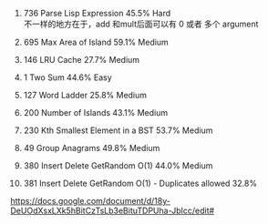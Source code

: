 1. 736	Parse Lisp Expression	45.5%	Hard	
不一样的地方在于，add 和mult后面可以有 0 或者 多个 argument

2. 695	Max Area of Island	59.1%	Medium	
3. 146	LRU Cache	27.7%	Medium	
4. 1	  Two Sum	44.6%	Easy	
5. 127	Word Ladder 25.8%	Medium	
6. 200	Number of Islands	43.1%	Medium	
7. 230	Kth Smallest Element in a BST	53.7%	Medium	
8. 49	  Group Anagrams	49.8%	Medium	
9.  380	Insert Delete GetRandom O(1)	44.0%	Medium	
10. 381	Insert Delete GetRandom O(1) - Duplicates allowed	32.8%

https://docs.google.com/document/d/18y-DeUOdXsxLXk5hBitCzTsLb3eBituTDPUha-JbIcc/edit#